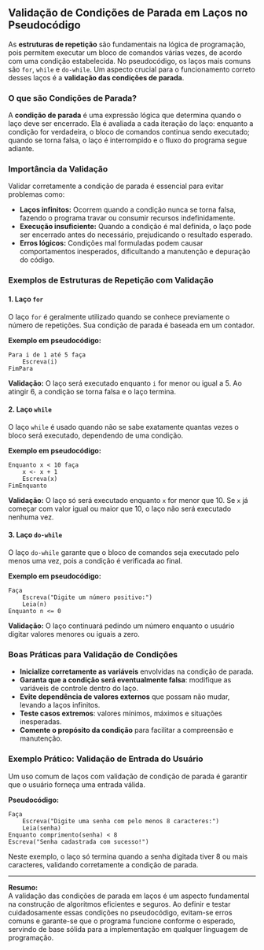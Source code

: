 
## Validação de Condições de Parada em Laços no Pseudocódigo

As **estruturas de repetição** são fundamentais na lógica de programação, pois permitem executar um bloco de comandos várias vezes, de acordo com uma condição estabelecida. No pseudocódigo, os laços mais comuns são `for`, `while` e `do-while`. Um aspecto crucial para o funcionamento correto desses laços é a **validação das condições de parada**.

### O que são Condições de Parada?

A **condição de parada** é uma expressão lógica que determina quando o laço deve ser encerrado. Ela é avaliada a cada iteração do laço: enquanto a condição for verdadeira, o bloco de comandos continua sendo executado; quando se torna falsa, o laço é interrompido e o fluxo do programa segue adiante.

### Importância da Validação

Validar corretamente a condição de parada é essencial para evitar problemas como:

- **Laços infinitos:** Ocorrem quando a condição nunca se torna falsa, fazendo o programa travar ou consumir recursos indefinidamente.
- **Execução insuficiente:** Quando a condição é mal definida, o laço pode ser encerrado antes do necessário, prejudicando o resultado esperado.
- **Erros lógicos:** Condições mal formuladas podem causar comportamentos inesperados, dificultando a manutenção e depuração do código.

### Exemplos de Estruturas de Repetição com Validação

#### 1. Laço `for`

O laço `for` é geralmente utilizado quando se conhece previamente o número de repetições. Sua condição de parada é baseada em um contador.

**Exemplo em pseudocódigo:**
```
Para i de 1 até 5 faça
    Escreva(i)
FimPara
```
**Validação:** O laço será executado enquanto `i` for menor ou igual a 5. Ao atingir 6, a condição se torna falsa e o laço termina.

#### 2. Laço `while`

O laço `while` é usado quando não se sabe exatamente quantas vezes o bloco será executado, dependendo de uma condição.

**Exemplo em pseudocódigo:**
```
Enquanto x < 10 faça
    x <- x + 1
    Escreva(x)
FimEnquanto
```
**Validação:** O laço só será executado enquanto `x` for menor que 10. Se `x` já começar com valor igual ou maior que 10, o laço não será executado nenhuma vez.

#### 3. Laço `do-while`

O laço `do-while` garante que o bloco de comandos seja executado pelo menos uma vez, pois a condição é verificada ao final.

**Exemplo em pseudocódigo:**
```
Faça
    Escreva("Digite um número positivo:")
    Leia(n)
Enquanto n <= 0
```
**Validação:** O laço continuará pedindo um número enquanto o usuário digitar valores menores ou iguais a zero.

### Boas Práticas para Validação de Condições

- **Inicialize corretamente as variáveis** envolvidas na condição de parada.
- **Garanta que a condição será eventualmente falsa**: modifique as variáveis de controle dentro do laço.
- **Evite dependência de valores externos** que possam não mudar, levando a laços infinitos.
- **Teste casos extremos**: valores mínimos, máximos e situações inesperadas.
- **Comente o propósito da condição** para facilitar a compreensão e manutenção.

### Exemplo Prático: Validação de Entrada do Usuário

Um uso comum de laços com validação de condição de parada é garantir que o usuário forneça uma entrada válida.

**Pseudocódigo:**
```
Faça
    Escreva("Digite uma senha com pelo menos 8 caracteres:")
    Leia(senha)
Enquanto comprimento(senha) < 8
Escreva("Senha cadastrada com sucesso!")
```
Neste exemplo, o laço só termina quando a senha digitada tiver 8 ou mais caracteres, validando corretamente a condição de parada.

---

**Resumo:**  
A validação das condições de parada em laços é um aspecto fundamental na construção de algoritmos eficientes e seguros. Ao definir e testar cuidadosamente essas condições no pseudocódigo, evitam-se erros comuns e garante-se que o programa funcione conforme o esperado, servindo de base sólida para a implementação em qualquer linguagem de programação.
```

